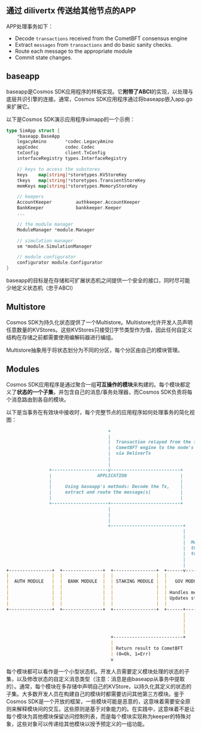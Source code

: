 ## 通过 dilivertx 传送给其他节点的APP

APP处理事务如下：

- Decode `transactions` received from the CometBFT consensus engine
- Extract `messages` from `transactions` and do basic sanity checks. 
- Route each message to the appropriate module 
- Commit state changes.

## baseapp

baseapp是Cosmos SDK应用程序的样板实现。它**附带了ABCI**的实现，以处理与底层共识引擎的连接。通常，Cosmos SDK应用程序通过将baseapp嵌入app.go来扩展它。

以下是Cosmos SDK演示应用程序simapp的一个示例：

```go
type SimApp struct {
	*baseapp.BaseApp
	legacyAmino       *codec.LegacyAmino
	appCodec          codec.Codec
	txConfig          client.TxConfig
	interfaceRegistry types.InterfaceRegistry

	// keys to access the substores
	keys    map[string]*storetypes.KVStoreKey
	tkeys   map[string]*storetypes.TransientStoreKey
	memKeys map[string]*storetypes.MemoryStoreKey

	// keepers
	AccountKeeper         authkeeper.AccountKeeper
	BankKeeper            bankkeeper.Keeper
	...

	// the module manager
	ModuleManager *module.Manager

	// simulation manager
	sm *module.SimulationManager

	// module configurator
	configurator module.Configurator
}
```

baseapp的目标是在存储和可扩展状态机之间提供一个安全的接口，同时尽可能少地定义状态机（忠于ABCI）



## Multistore

Cosmos SDK为持久化状态提供了一个Multistore。Multistore允许开发人员声明任意数量的KVStores。这些KVStores只接受[]字节类型作为值，因此任何自定义结构在存储之前都需要使用编解码器进行编组。

Multistore抽象用于将状态划分为不同的分区，每个分区由自己的模块管理。

## Modules

Cosmos SDK应用程序是通过聚合一组**可互操作的模块**来构建的。每个模块都定义了**状态的一个子集**，并包含自己的消息/事务处理器，而Cosmos SDK负责将每个消息路由到各自的模块。

以下是当事务在有效块中接收时，每个完整节点的应用程序如何处理事务的简化视图：

```markdown
                                      +
                                      |
                                      |  Transaction relayed from the full-node's
                                      |  CometBFT engine to the node's application
                                      |  via DeliverTx
                                      |
                                      |
                +---------------------v--------------------------+
                |                 APPLICATION                    |
                |                                                |
                |     Using baseapp's methods: Decode the Tx,    |
                |     extract and route the message(s)           |
                |                                                |
                +---------------------+--------------------------+
                                      |
                                      |
                                      |
                                      +---------------------------+
                                                                  |
                                                                  |
                                                                  |  Message routed to
                                                                  |  the correct module
                                                                  |  to be processed
                                                                  |
                                                                  |
+----------------+  +---------------+  +----------------+  +------v----------+
|                |  |               |  |                |  |                 |
|  AUTH MODULE   |  |  BANK MODULE  |  | STAKING MODULE |  |   GOV MODULE    |
|                |  |               |  |                |  |                 |
|                |  |               |  |                |  | Handles message,|
|                |  |               |  |                |  | Updates state   |
|                |  |               |  |                |  |                 |
+----------------+  +---------------+  +----------------+  +------+----------+
                                                                  |
                                                                  |
                                                                  |
                                                                  |
                                       +--------------------------+
                                       |
                                       | Return result to CometBFT
                                       | (0=Ok, 1=Err)
                                       v
```

每个模块都可以看作是一个小型状态机。开发人员需要定义模块处理的状态的子集，以及修改状态的自定义消息类型（注意：消息是由baseapp从事务中提取的）。通常，每个模块在多存储中声明自己的KVStore，以持久化其定义的状态的子集。大多数开发人员在构建自己的模块时都需要访问其他第三方模块。鉴于Cosmos SDK是一个开放的框架，一些模块可能是恶意的，这意味着需要安全原则来解释模块间的交互。这些原则是基于对象能力的。在实践中，这意味着不是让每个模块为其他模块保留访问控制列表，而是每个模块实现称为keeper的特殊对象，这些对象可以传递给其他模块以授予预定义的一组功能。